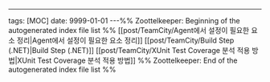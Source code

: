 ---
tags: [MOC]
date: 9999-01-01
---%% Zoottelkeeper: Beginning of the autogenerated index file list  %%
 [[post/TeamCity/Agent에서 설정이 필요한 요소 정리|Agent에서 설정이 필요한 요소 정리]]
 [[post/TeamCity/Build Step (.NET)|Build Step (.NET)]]
 [[post/TeamCity/XUnit Test Coverage 분석 적용 방법|XUnit Test Coverage 분석 적용 방법]]
%% Zoottelkeeper: End of the autogenerated index file list  %%
